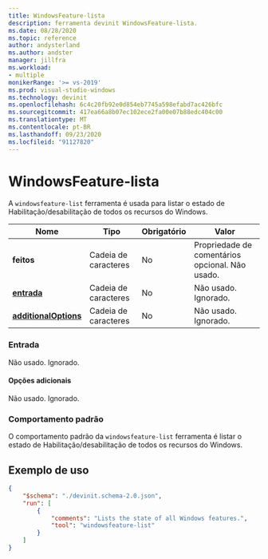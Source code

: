 ```yaml
---
title: WindowsFeature-lista
description: ferramenta devinit WindowsFeature-lista.
ms.date: 08/28/2020
ms.topic: reference
author: andysterland
ms.author: andster
manager: jillfra
ms.workload:
- multiple
monikerRange: '>= vs-2019'
ms.prod: visual-studio-windows
ms.technology: devinit
ms.openlocfilehash: 6c4c20fb92e0d854eb7745a598efabd7ac426bfc
ms.sourcegitcommit: 417ea66a8b07ec102ece2fa00e07b88edc404c00
ms.translationtype: MT
ms.contentlocale: pt-BR
ms.lasthandoff: 09/23/2020
ms.locfileid: "91127820"
---
```

# <a name="windowsfeature-list"></a>WindowsFeature-lista

A `windowsfeature-list` ferramenta é usada para listar o estado de Habilitação/desabilitação de todos os recursos do Windows.

| Nome                                             | Tipo   | Obrigatório | Valor                                      |
|--------------------------------------------------|--------|----------|--------------------------------------------|
| **feitos**                                     | Cadeia de caracteres | No       | Propriedade de comentários opcional. Não usado.      |
| [**entrada**](#input)                              | Cadeia de caracteres | No       | Não usado. Ignorado.                         |
| [**additionalOptions**](#additional-options)     | Cadeia de caracteres | No       | Não usado. Ignorado.                         |

### <a name="input"></a>Entrada

Não usado. Ignorado.

#### <a name="additional-options"></a>Opções adicionais

Não usado. Ignorado.

### <a name="default-behavior"></a>Comportamento padrão

O comportamento padrão da `windowsfeature-list` ferramenta é listar o estado de Habilitação/desabilitação de todos os recursos do Windows.

## <a name="example-usage"></a>Exemplo de uso

```json
{
    "$schema": "./devinit.schema-2.0.json",
    "run": [
        {
            "comments": "Lists the state of all Windows features.",
            "tool": "windowsfeature-list"
        }
    ]
}
```
